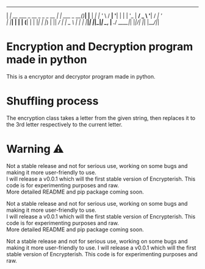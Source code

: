  _____                             _            _     _
| ____|_ __   ___ _ __ _   _ _ __ | |_ ___ _ __(_)___| |__
|  _| | '_ \ / __| '__| | | | '_ \| __/ _ \ '__| / __| '_ \
| |___| | | | (__| |  | |_| | |_) | ||  __/ |  | \__ \ | | |
|_____|_| |_|\___|_|   \__, | .__/ \__\___|_|  |_|___/_| |_|
                       |___/|_|

# Encryption and Decryption program made in python

This is a encryptor and decryptor program made in python.

# Shuffling process

The encryption class takes a letter from the given string, then replaces it to the 3rd letter respectively to the current letter.

# Warning ⚠


Not a stable release and not for serious use, working on some bugs and making it more user-friendly to use. \
I will release a v0.0.1 which will the first stable version of Encrypterish. This code is for experimenting purposes and raw. \
More detailed README and pip package coming soon. 


Not a stable release and not for serious use, working on some bugs and making it more user-friendly to use. \
I will release a v0.0.1 which will the first stable version of Encrypterish. This code is for experimenting purposes and raw. \
More detailed README and pip package coming soon. 

Not a stable release and not for serious use, working on some bugs and making it more user-friendly to use.
I will release a v0.0.1 which will the first stable version of Encrypterish. This code is for experimenting purposes and raw.
